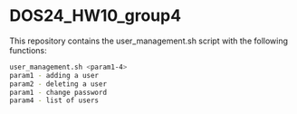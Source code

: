 # DOS24_HW10_group4
This repository contains the user_management.sh script with the following functions:
```bash
user_management.sh <param1-4>
param1 - adding a user
param2 - deleting a user 
param1 - change password
param4 - list of users
```
